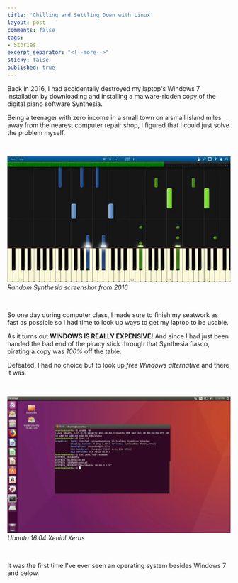 ```yaml
---
title: 'Chilling and Settling Down with Linux'
layout: post
comments: false
tags:
- Stories
excerpt_separator: "<!--more-->"
sticky: false
published: true
---
```


Back in 2016, I had accidentally destroyed my laptop's Windows 7 installation by downloading and installing a malware-ridden copy
of the digital piano software Synthesia. <!--more-->

Being a teenager with zero income in a small town on a small island miles away from the nearest computer repair shop, I
figured that I could just solve the problem myself.

<br>

![Synthesia Screenshot](/assets/pics/synthesia.webp)
*Random Synthesia screenshot from 2016*

<br>

So one day during computer class, I made sure to finish my seatwork as fast as possible so I had time to look up ways to
get my laptop to be usable.

As it turns out **WINDOWS IS REALLY EXPENSIVE!** And since I had just been handed the bad end of the piracy stick through that
Synthesia fiasco, pirating a copy was *100%* off the table.

Defeated, I had no choice but to look up *free Windows alternative* and there it was.

<br>

![Ubuntu 16.04](/assets/pics/buntu.webp)
*Ubuntu 16.04 Xenial Xerus*

<br>

It was the first time I've ever seen an operating system besides Windows 7 and below.
